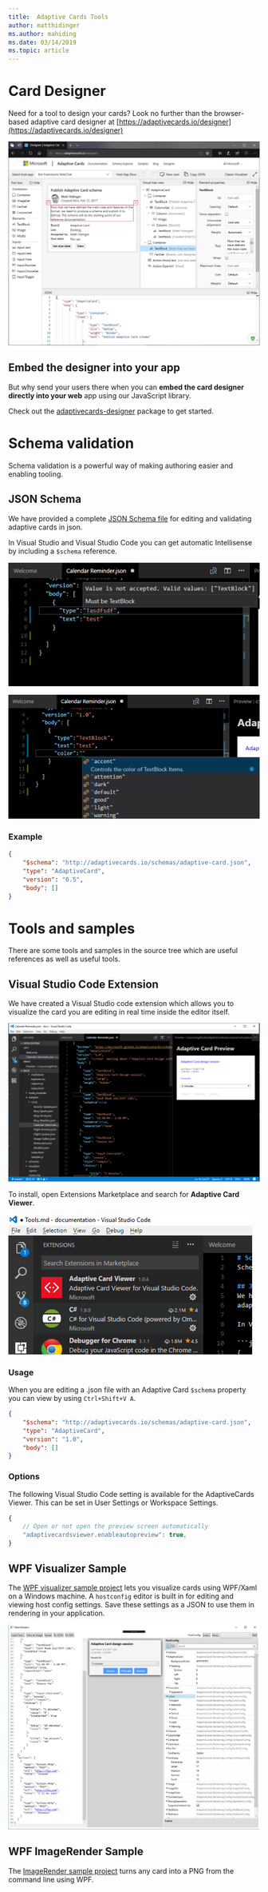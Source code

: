 ```yaml
---
title:  Adaptive Cards Tools
author: matthidinger
ms.author: mahiding
ms.date: 03/14/2019
ms.topic: article
---
```


# Card Designer 

Need for a tool to design your cards? Look no further than the browser-based adaptive card designer at [https://adaptivecards.io/designer](https://adaptivecards.io/designer)

[![designer screenshot](media/tools/designer.jpg)](https://adaptivecards.io/designer)

## Embed the designer into your app

But why send your users there when you can **embed the card designer directly into your web** app using our JavaScript library. 

Check out the [adaptivecards-designer](https://npmjs.com/adaptivecards-designer) package to get started.

# Schema validation

Schema validation is a powerful way of making authoring easier and enabling tooling.

## JSON Schema
We have provided a complete [JSON Schema file](http://adaptivecards.io/schemas/adaptive-card.json) for editing and validating 
adaptive cards in json.

In Visual Studio and Visual Studio Code you can get automatic Intellisense by including a `$schema` reference.

![bad](media/tools/invalidjson1.png)

![autocomplete](media/tools/autocomplete.png)

### Example

```json
{
    "$schema": "http://adaptivecards.io/schemas/adaptive-card.json",
    "type": "AdaptiveCard",
    "version": "0.5",
    "body": []
}
```

# Tools and samples
There are some tools and samples in the source tree which are useful references as well as useful tools.

## Visual Studio Code Extension
We have created a Visual Studio code extension which allows you to visualize the card you are editing in real time
inside the editor itself. 

![extension](media/tools/vscode-extension.png)

To install, open Extensions Marketplace and search for **Adaptive Card Viewer**.

![marketplace](media/tools/vscode-extension-marketplace.png)

### Usage

When you are editing a .json file with an Adaptive Card `$schema` property you can view by using `Ctrl+Shift+V A`.
```json
{
    "$schema": "http://adaptivecards.io/schemas/adaptive-card.json",
    "type": "AdaptiveCard",
    "version": "1.0",
    "body": []
}
```

### Options

The following Visual Studio Code setting is available for the AdaptiveCards Viewer. This can be set in User Settings or Workspace Settings.

```js
{
    // Open or not open the preview screen automatically
    "adaptivecardsviewer.enableautopreview": true,
}
```

## WPF Visualizer Sample
The [WPF visualizer sample project](https://github.com/Microsoft/AdaptiveCards/tree/master/source/dotnet/Samples/WPFVisualizer) lets you visualize cards using WPF/Xaml on a Windows machine.  A `hostconfig`
editor is built in for editing and viewing host config settings. Save these settings as a JSON to use them in rendering
in your application.

![wpf visualizer](media/tools/wpfvisualizer.png)

## WPF ImageRender Sample
The [ImageRender sample project](https://github.com/Microsoft/AdaptiveCards/tree/master/source/dotnet/Samples/AdaptiveCards.Sample.ImageRender) turns any card into a PNG from the command line using WPF. 
